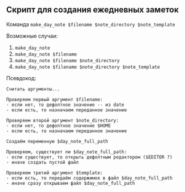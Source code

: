 ## Скрипт для создания ежедневных заметок

Команда `make_day_note $filename $note_directory $note_template`

Возможные случаи:
1. `make_day_note`
2. `make_day_note $filename`
3. `make_day_note $filename $note_directory`
4. `make_day_note $filename $note_directory $note_template`

Псевдокод:
```
Считать аргументы...

Проверяем первый аргумент $filename:
- если нет, то дефолтное значение -- из date
- если есть, то назначаем переданное значение

Проверяем второй аргумент $note_directory:
- если нет, то дефолтное значение $HOME
- если есть, то назначаем переданное значение

Создаём переменную $day_note_full_path

Проверяем, существует ли $day_note_full_path:
- если существует, то открыть дефолтным редактором ($EDITOR ?)
- иначе создать пустой файл

Проверяем третий аргумент $template:
- если есть, то передаём содержимое в файл $day_note_full_path
- иначе сразу открываем файл $day_note_full_path
```
